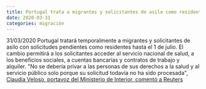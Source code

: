 ```yaml
---
title: Portugal trata a migrantes y solicitantes de asilo como residentes
date: 2020-03-31
categories: migración
---
```


31/03/2020 Portugal tratará temporalmente a migrantes y solicitantes de asilo con solicitudes pendientes como residentes hasta el 1 de julio. El cambio permitirá a los solicitantes acceder al servicio nacional de salud, a los beneficios sociales, a cuentas bancarias y contratos de trabajo y alquiler. "No se debería privar a las personas de sus derechos a la salud y al servicio público solo porque su solicitud todavía no ha sido procesada", [Claudia Veloso, portavoz del Ministerio de Interior, comentó a Reuters]()

<!-- more -->

